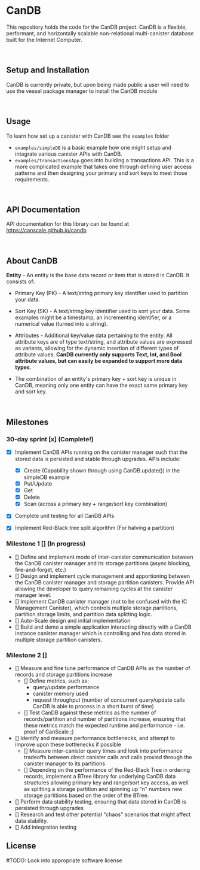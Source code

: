 # CanDB

This repository holds the code for the CanDB project. CanDB is a flexible, performant, and horizontally scalable non-relational multi-canister database built for the Internet Computer.

<br/>

## Setup and Installation

CanDB is currently private, but upon being made public a user will need
to use the vessel package manager to install the CanDB module

<br/>

## Usage

To learn how set up a canister with CanDB see the `examples` folder 
* `examples/simpleDB` is a basic example how one might setup and integrate various canister APIs with CanDB.
* `examples/transactionsApp` goes into building a transactions API. This is a more complicated example that takes one through defining user access patterns and then designing your primary and sort keys to meet those requirements.

<br/>

## API Documentation

API documentation for this library can be found at https://canscale.github.io/candb

<br/>

## About CanDB 

**Entity** - An entity is the base data record or item that is stored in CanDB. It consists of:
  - Primary Key (PK) - A text/string primary key identifier used to partition your data. 
  - Sort Key (SK) - A text/string key identifier used to sort your data. Some examples might be a timestamp, an incrementing identifier, or a numerical value (turned into a string). 
  - Attributes - Additional key/value data pertaining to the entity. All attribute keys are of type text/string, and attribute values are expressed as variants, allowing for the dynamic insertion of different types of attribute values. **CanDB currently only supports Text, Int, and Bool attribute values, but can easily be expanded to support more data types**. 
  
  - The combination of an entity's primary key + sort key is unique in CanDB, meaning only one entity can have the exact same primary key and sort key.

<br/>

## Milestones 

### 30-day sprint [x] (Complete!)

- [x] Implement CanDB APIs running on the canister manager such that the stored data is persisted and stable through upgrades. APIs include:
  - [x] Create (Capability shown through using CanDB.update()) in the simpleDB example
  - [x] Put/Update
  - [x] Get 
  - [x] Delete
  - [x] Scan (across a primary key + range/sort key combination)
- [x] Complete unit testing for all CanDB APIs
- [x] Implement Red-Black tree split algorithm (For halving a partition)


### Milestone 1 [] (In progress)
- [] Define and implement mode of inter-canister communication between the CanDB canister manager and its storage partitions (async blocking, fire-and-forget, etc.)
- [] Design and implement cycle management and apportioning between the CanDB canister manager and storage partition canisters. Provide API allowing the developer to query remaining cycles at the canister manager level.
- [] Implement CanDB canister manager (not to be confused with the IC Management Canister), which controls multiple storage partitions, partition storage limits, and partition data splitting logic.
- [] Auto-Scale design and initial implementation
- [] Build and demo a simple application interacting directly with a CanDB instance canister manager which is controlling and has data stored in multiple storage partition canisters.

### Milestone 2 []
- [] Measure and fine tune performance of CanDB APIs as the number of records and storage partitions increase
  - [] Define metrics, such as:
    - query/update performance
    - canister memory used
    - request throughput (number of concurrent query/update calls CanDB is able to process in a short burst of time)
  - [] Test CanDB against these metrics as the number of records/partition and number of partitions increase, ensuring that these metrics match the expected runtime and performance - i.e. proof of CanScale ;)
- [] Identify and measure performance bottlenecks, and attempt to improve upon these bottlenecks if possible
  - [] Measure inter-canister query times and look into performance tradeoffs between direct canister calls and calls proxied through the canister manager to its partitions
  - [] Depending on the performance of the Red-Black Tree in ordering records, implement a BTree library for underlying CanDB data structures allowing primary key and range/sort key access, as well as splitting a storage partition and spinning up "n" numbers new storage partitions based on the order of the BTree.
- [] Perform data stability testing, ensuring that data stored in CanDB is persisted through upgrades
- [] Research and test other potential "chaos" scenarios that might affect data stability.
- [] Add integration testing


## License

\#TODO: Look into appropriate software license
